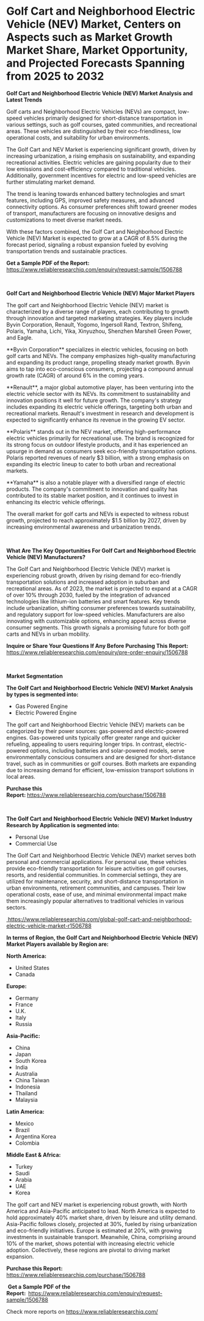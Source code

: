 <p><h1>Golf Cart and Neighborhood Electric Vehicle (NEV) Market, Centers on Aspects such as Market Growth Market Share, Market Opportunity, and Projected Forecasts Spanning from 2025 to 2032</h1></p><p><strong>Golf Cart and Neighborhood Electric Vehicle (NEV) Market Analysis and Latest Trends</strong></p>
<p><p>Golf carts and Neighborhood Electric Vehicles (NEVs) are compact, low-speed vehicles primarily designed for short-distance transportation in various settings, such as golf courses, gated communities, and recreational areas. These vehicles are distinguished by their eco-friendliness, low operational costs, and suitability for urban environments.</p><p>The Golf Cart and NEV Market is experiencing significant growth, driven by increasing urbanization, a rising emphasis on sustainability, and expanding recreational activities. Electric vehicles are gaining popularity due to their low emissions and cost-efficiency compared to traditional vehicles. Additionally, government incentives for electric and low-speed vehicles are further stimulating market demand. </p><p>The trend is leaning towards enhanced battery technologies and smart features, including GPS, improved safety measures, and advanced connectivity options. As consumer preferences shift toward greener modes of transport, manufacturers are focusing on innovative designs and customizations to meet diverse market needs. </p><p>With these factors combined, the Golf Cart and Neighborhood Electric Vehicle (NEV) Market is expected to grow at a CAGR of 8.5% during the forecast period, signaling a robust expansion fueled by evolving transportation trends and sustainable practices.</p></p>
<p><strong>Get a Sample PDF of the Report:&nbsp;</strong> <a href="https://www.reliableresearchiq.com/enquiry/request-sample/1506788?utm_campaign=3318&utm_medium=2&utm_source=Github&utm_content=ia&utm_term=30032025&utm_id=golf-cart-and-neighborhood-electric-vehicle-nev">https://www.reliableresearchiq.com/enquiry/request-sample/1506788</a></p>
<p>&nbsp;</p>
<p><strong>Golf Cart and Neighborhood Electric Vehicle (NEV) Major Market Players</strong></p>
<p><p>The golf cart and Neighborhood Electric Vehicle (NEV) market is characterized by a diverse range of players, each contributing to growth through innovation and targeted marketing strategies. Key players include Byvin Corporation, Renault, Yogomo, Ingersoll Rand, Textron, Shifeng, Polaris, Yamaha, Lichi, Yika, Xinyuzhou, Shenzhen Marshell Green Power, and Eagle.</p><p>**Byvin Corporation** specializes in electric vehicles, focusing on both golf carts and NEVs. The company emphasizes high-quality manufacturing and expanding its product range, propelling steady market growth. Byvin aims to tap into eco-conscious consumers, projecting a compound annual growth rate (CAGR) of around 6% in the coming years.</p><p>**Renault**, a major global automotive player, has been venturing into the electric vehicle sector with its NEVs. Its commitment to sustainability and innovation positions it well for future growth. The company's strategy includes expanding its electric vehicle offerings, targeting both urban and recreational markets. Renault's investment in research and development is expected to significantly enhance its revenue in the growing EV sector.</p><p>**Polaris** stands out in the NEV market, offering high-performance electric vehicles primarily for recreational use. The brand is recognized for its strong focus on outdoor lifestyle products, and it has experienced an upsurge in demand as consumers seek eco-friendly transportation options. Polaris reported revenues of nearly $3 billion, with a strong emphasis on expanding its electric lineup to cater to both urban and recreational markets.</p><p>**Yamaha** is also a notable player with a diversified range of electric products. The company's commitment to innovation and quality has contributed to its stable market position, and it continues to invest in enhancing its electric vehicle offerings.</p><p>The overall market for golf carts and NEVs is expected to witness robust growth, projected to reach approximately $1.5 billion by 2027, driven by increasing environmental awareness and urbanization trends.</p></p>
<p>&nbsp;</p>
<p><strong>What Are The Key Opportunities For Golf Cart and Neighborhood Electric Vehicle (NEV) Manufacturers?</strong></p>
<p><p>The Golf Cart and Neighborhood Electric Vehicle (NEV) market is experiencing robust growth, driven by rising demand for eco-friendly transportation solutions and increased adoption in suburban and recreational areas. As of 2023, the market is projected to expand at a CAGR of over 10% through 2030, fueled by the integration of advanced technologies like lithium-ion batteries and smart features. Key trends include urbanization, shifting consumer preferences towards sustainability, and regulatory support for low-speed vehicles. Manufacturers are also innovating with customizable options, enhancing appeal across diverse consumer segments. This growth signals a promising future for both golf carts and NEVs in urban mobility.</p></p>
<p><strong>Inquire or Share Your Questions If Any Before Purchasing This Report:</strong> <a href="https://www.reliableresearchiq.com/enquiry/pre-order-enquiry/1506788?utm_campaign=3318&utm_medium=2&utm_source=Github&utm_content=ia&utm_term=30032025&utm_id=golf-cart-and-neighborhood-electric-vehicle-nev">https://www.reliableresearchiq.com/enquiry/pre-order-enquiry/1506788</a></p>
<p>&nbsp;</p>
<p><strong>Market Segmentation</strong></p>
<p><strong>The Golf Cart and Neighborhood Electric Vehicle (NEV) Market Analysis by types is segmented into:</strong></p>
<p><ul><li>Gas Powered Engine</li><li>Electric Powered Engine</li></ul></p>
<p><p>The golf cart and Neighborhood Electric Vehicle (NEV) markets can be categorized by their power sources: gas-powered and electric-powered engines. Gas-powered units typically offer greater range and quicker refueling, appealing to users requiring longer trips. In contrast, electric-powered options, including batteries and solar-powered models, serve environmentally conscious consumers and are designed for short-distance travel, such as in communities or golf courses. Both markets are expanding due to increasing demand for efficient, low-emission transport solutions in local areas.</p></p>
<p><strong>Purchase this Report:&nbsp;</strong><a href="https://www.reliableresearchiq.com/purchase/1506788?utm_campaign=3318&utm_medium=2&utm_source=Github&utm_content=ia&utm_term=30032025&utm_id=golf-cart-and-neighborhood-electric-vehicle-nev">https://www.reliableresearchiq.com/purchase/1506788</a></p>
<p>&nbsp;</p>
<p><strong>The Golf Cart and Neighborhood Electric Vehicle (NEV) Market Industry Research by Application is segmented into:</strong></p>
<p><ul><li>Personal Use</li><li>Commercial Use</li></ul></p>
<p><p>The Golf Cart and Neighborhood Electric Vehicle (NEV) market serves both personal and commercial applications. For personal use, these vehicles provide eco-friendly transportation for leisure activities on golf courses, resorts, and residential communities. In commercial settings, they are utilized for maintenance, security, and short-distance transportation in urban environments, retirement communities, and campuses. Their low operational costs, ease of use, and minimal environmental impact make them increasingly popular alternatives to traditional vehicles in various sectors.</p></p>
<p><a href="https://www.reliableresearchiq.com/global-golf-cart-and-neighborhood-electric-vehicle-market-r1506788?utm_campaign=3318&utm_medium=2&utm_source=Github&utm_content=ia&utm_term=30032025&utm_id=golf-cart-and-neighborhood-electric-vehicle-nev">&nbsp;https://www.reliableresearchiq.com/global-golf-cart-and-neighborhood-electric-vehicle-market-r1506788</a></p>
<p><strong>In terms of Region, the Golf Cart and Neighborhood Electric Vehicle (NEV) Market Players available by Region are:</strong></p>
<p>
    <p> <strong> North America: </strong>
        <ul>
            <li>United States</li>
            <li>Canada</li>
        </ul>
        </p> 
    <p> <strong> Europe: </strong>
        <ul>
            <li>Germany</li>
            <li>France</li>
            <li>U.K.</li>
            <li>Italy</li>
            <li>Russia</li>
        </ul>
        </p> 
    <p> <strong> Asia-Pacific: </strong>
        <ul>
            <li>China</li>
            <li>Japan</li>
            <li>South Korea</li>
            <li>India</li>
            <li>Australia</li>
            <li>China Taiwan</li>
            <li>Indonesia</li>
            <li>Thailand</li>
            <li>Malaysia</li>
        </ul>
        </p> 
    <p> <strong> Latin America: </strong>
        <ul>
            <li>Mexico</li>
            <li>Brazil</li>
            <li>Argentina Korea</li>
            <li>Colombia</li>
        </ul>
        </p> 
    <p> <strong> Middle East & Africa: </strong>
        <ul>
            <li>Turkey</li>
            <li>Saudi</li>
            <li>Arabia</li>
            <li>UAE</li>
            <li>Korea</li>
        </ul>
    </p>
    </p>
<p><p>The golf cart and NEV market is experiencing robust growth, with North America and Asia-Pacific anticipated to lead. North America is expected to hold approximately 40% market share, driven by leisure and utility demand. Asia-Pacific follows closely, projected at 30%, fueled by rising urbanization and eco-friendly initiatives. Europe is estimated at 20%, with growing investments in sustainable transport. Meanwhile, China, comprising around 10% of the market, shows potential with increasing electric vehicle adoption. Collectively, these regions are pivotal to driving market expansion.</p></p>
<p><strong>Purchase this Report: </strong><a href="https://www.reliableresearchiq.com/purchase/1506788?utm_campaign=3318&utm_medium=2&utm_source=Github&utm_content=ia&utm_term=30032025&utm_id=golf-cart-and-neighborhood-electric-vehicle-nev">https://www.reliableresearchiq.com/purchase/1506788</a></p>
<p>&nbsp;<strong>Get a Sample PDF of the Report:&nbsp;&nbsp;</strong><a href="https://www.reliableresearchiq.com/enquiry/request-sample/1506788?utm_campaign=3318&utm_medium=2&utm_source=Github&utm_content=ia&utm_term=30032025&utm_id=golf-cart-and-neighborhood-electric-vehicle-nev">https://www.reliableresearchiq.com/enquiry/request-sample/1506788</a></p>
<p><strong></strong></p>
<p>Check more reports on <a href="https://www.reliableresearchiq.com/?utm_campaign=3318&utm_medium=2&utm_source=Github&utm_content=ia&utm_term=30032025&utm_id=golf-cart-and-neighborhood-electric-vehicle-nev">https://www.reliableresearchiq.com/</a></p>